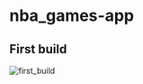 # nba_games-app

## First build

![first_build](https://user-images.githubusercontent.com/40809349/53713149-c9a95b00-3e17-11e9-9272-e9a596aad462.png)
